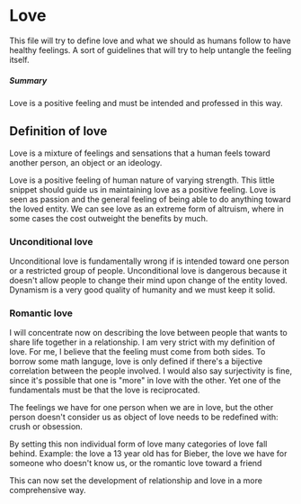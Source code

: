 # Love
This file will try to define love and what we should as humans follow to have healthy feelings.
A sort of guidelines that will try to help untangle the feeling itself.
 
##### Summary
Love is a positive feeling and must be intended and professed in this way.

## Definition of love
Love is a mixture of feelings and sensations that a human feels toward another person, an object or an ideology.

Love is a positive feeling of human nature of varying strength. 
This little snippet should guide us in maintaining love as a positive feeling.
Love is seen as passion and the general feeling of being able to do anything toward the loved entity.
We can see love as an extreme form of altruism, where in some cases the cost outweight the benefits by much.


### Unconditional love
Unconditional love is fundamentally wrong if is intended toward one person or a restricted group of people.
Unconditional love is dangerous because it doesn't allow people to change their mind upon change of the entity loved.
Dynamism is a very good quality of humanity and we must keep it solid. 

### Romantic love
I will concentrate now on describing the love between people that wants to share life together in a relationship.
I am very strict with my definition of love. For me, I believe that the feeling must come from both sides. 
To borrow some math languge, love is only defined if there's a bijective correlation between the people involved.
I would also say surjectivity is fine,  since it's possible that one is "more" in love with the other.
Yet one of the fundamentals must be that the love is reciprocated.

The feelings we have for one person when we are in love, but the other person doesn't consider us as object of love needs to be redefined with: crush or obsession.

By setting this non individual form of love many categories of love fall behind.
Example: the love a 13 year old has for Bieber, the love we have for someone who doesn't know us, or the romantic love toward a friend

This can now set the development of relationship and love in a more comprehensive way.
